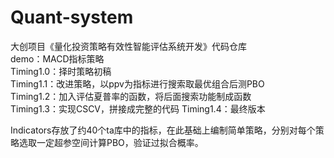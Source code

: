 # Quant-system
大创项目《量化投资策略有效性智能评估系统开发》代码仓库<br>
demo：MACD指标策略<br>
Timing1.0：择时策略初稿<br>
Timing1.1：改进策略，以ppv为指标进行搜索取最优组合后测PBO<br>
Timing1.2：加入评估夏普率的函数，将后面搜索功能制成函数<br>
Timing1.3：实现CSCV，拼接成完整的代码
Timing1.4：最终版本

Indicators存放了约40个ta库中的指标，在此基础上编制简单策略，分别对每个策略选取一定超参空间计算PBO，验证过拟合概率。
